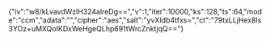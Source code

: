 {"iv":"w8/kLvavdWzlH324alreDg==","v":1,"iter":10000,"ks":128,"ts":64,"mode":"ccm","adata":"","cipher":"aes","salt":"yvXIdb4tfxs=","ct":"79txLLjHex8ls3YOz+uMXQoIKDxWeHgeQLhp691tWrcZnktjqQ=="}
